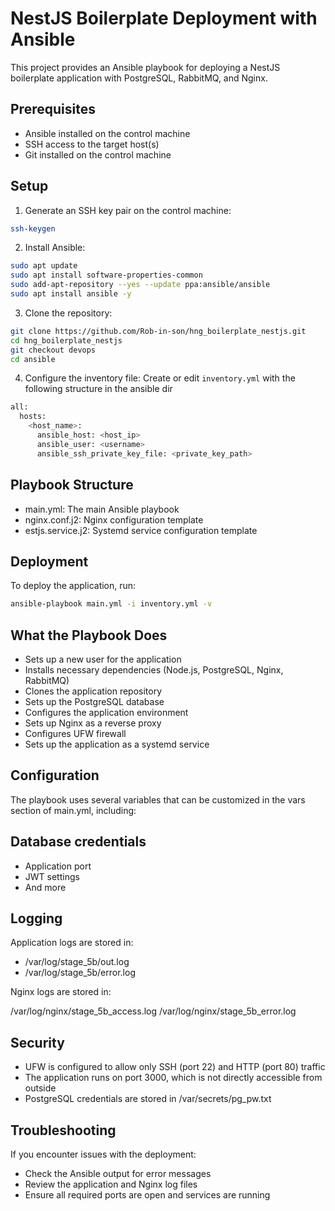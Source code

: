 # NestJS Boilerplate Deployment with Ansible

This project provides an Ansible playbook for deploying a NestJS boilerplate application with PostgreSQL, RabbitMQ, and Nginx.

## Prerequisites

- Ansible installed on the control machine
- SSH access to the target host(s)
- Git installed on the control machine

## Setup

1. Generate an SSH key pair on the control machine:
```sh
ssh-keygen
```

2. Install Ansible:
```sh
sudo apt update
sudo apt install software-properties-common
sudo add-apt-repository --yes --update ppa:ansible/ansible
sudo apt install ansible -y
```

3. Clone the repository:
```sh
git clone https://github.com/Rob-in-son/hng_boilerplate_nestjs.git
cd hng_boilerplate_nestjs
git checkout devops
cd ansible
```

4. Configure the inventory file:
Create or edit `inventory.yml` with the following structure in the ansible dir
```sh
all:
  hosts:
    <host_name>:
      ansible_host: <host_ip>
      ansible_user: <username>
      ansible_ssh_private_key_file: <private_key_path>
```

## Playbook Structure
- main.yml: The main Ansible playbook
- nginx.conf.j2: Nginx configuration template
- estjs.service.j2: Systemd service configuration template


## Deployment
To deploy the application, run:
```sh
ansible-playbook main.yml -i inventory.yml -v
```

## What the Playbook Does

- Sets up a new user for the application
- Installs necessary dependencies (Node.js, PostgreSQL, Nginx, RabbitMQ)
- Clones the application repository
- Sets up the PostgreSQL database
- Configures the application environment
- Sets up Nginx as a reverse proxy
- Configures UFW firewall
- Sets up the application as a systemd service


## Configuration
The playbook uses several variables that can be customized in the vars section of main.yml, including:

## Database credentials
- Application port
- JWT settings
- And more

## Logging
Application logs are stored in:

- /var/log/stage_5b/out.log
- /var/log/stage_5b/error.log

Nginx logs are stored in:

/var/log/nginx/stage_5b_access.log
/var/log/nginx/stage_5b_error.log

## Security

- UFW is configured to allow only SSH (port 22) and HTTP (port 80) traffic
- The application runs on port 3000, which is not directly accessible from outside
- PostgreSQL credentials are stored in /var/secrets/pg_pw.txt

## Troubleshooting
If you encounter issues with the deployment:

- Check the Ansible output for error messages
- Review the application and Nginx log files
- Ensure all required ports are open and services are running
